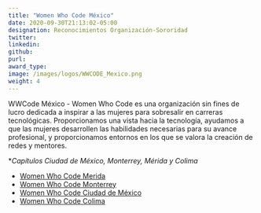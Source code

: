 ```yaml
---
title: "Women Who Code México"
date: 2020-09-30T21:13:02-05:00
designation: Reconocimientos Organización-Sororidad
twitter: 
linkedin: 
github:
purl: 
award_type: 
image: /images/logos/WWCODE_Mexico.png
weight: 4
---
```


WWCode México - Women Who Code es una organización sin fines de lucro dedicada a inspirar a las mujeres para sobresalir en carreras tecnológicas. Proporcionamos una vista hacia la tecnología, ayudamos a que las mujeres desarrollen las habilidades necesarias para su avance profesional, y proporcionamos entornos en los que se valora la creación de redes y mentores. 

**Capítulos Ciudad de México, Monterrey, Mérida y Colima*


* [Women Who Code Merida](https://twitter.com/WWCodeMID)
* [Women Who Code Monterrey](https://twitter.com/wwcodemty)
* [Women Who Code Ciudad de México](https://twitter.com/WWCodeCDMX)
* [Women Who Code Colima](https://twitter.com/CodificadasMx)
